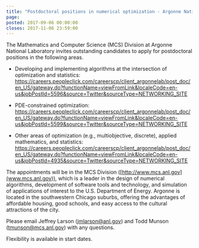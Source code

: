 ```yaml
---
title: "Postdoctoral positions in numerical optimization - Argonne National Laboratory"
page:  
posted: 2017-09-06 00:00:00
closes: 2017-11-06 23:59:00
---
```


The Mathematics and Computer Science (MCS) Division at Argonne National
Laboratory invites outstanding candidates to apply for postdoctoral
positions in the following areas.

- Developing and implementing algorithms at the intersection of optimization and statistics:
<https://careers.peopleclick.com/careerscp/client_argonnelab/post_doc/en_US/gateway.do?functionName=viewFromLink&localeCode=en-us&jobPostId=5596&source=Twitter&sourceType=NETWORKING_SITE>

- PDE-constrained optimization:
<https://careers.peopleclick.com/careerscp/client_argonnelab/post_doc/en_US/gateway.do?functionName=viewFromLink&localeCode=en-us&jobPostId=5599&source=Twitter&sourceType=NETWORKING_SITE>

- Other areas of optimization (e.g., multiobjective, discrete), applied mathematics, and statistics:
<https://careers.peopleclick.com/careerscp/client_argonnelab/post_doc/en_US/gateway.do?functionName=viewFromLink&localeCode=en-us&jobPostId=4935&source=Twitter&sourceType=NETWORKING_SITE>
 
The appointments will be in the MCS Division ([http://www.mcs.anl.gov](www.mcs.anl.gov)), which is a
leader in the design of numerical algorithms, development of software tools and
technology, and simulation of applications of interest to the U.S. Department of
Energy. Argonne is located in the southwestern Chicago suburbs, offering the
advantages of affordable housing, good schools, and easy access to the cultural
attractions of the city.

Please email Jeffrey Larson (<jmlarson@anl.gov>) and Todd Munson (<tmunson@mcs.anl.gov>) with any questions.

Flexibility is available in start dates.
